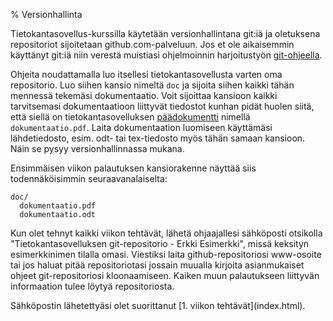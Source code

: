 % Versionhallinta
<!-- order: 5 -->

Tietokantasovellus-kurssilla käytetään versionhallintana git:iä ja
oletuksena repositoriot sijoitetaan github.com-palveluun. Jos et ole 
aikaisemmin käyttänyt git:iä niin verestä muistiasi
ohjelmoinnin harjoitustyön [git-ohjeella](https://github.com/javaLabra/Javalabra2013-1/wiki/Git-ohje).

Ohjeita noudattamalla luo itsellesi tietokantasovellusta varten oma repositorio.
Luo siihen kansio nimeltä <code>doc</code> ja sijoita siihen kaikki
tähän mennessä tekemäsi dokumentaatio. Voit sijoittaa kansioon kaikki
tarvitsemasi dokumentaatioon liittyvät tiedostot kunhan pidät huolen
siitä, että siellä on tietokantasovelluksen [päädokumentti]({{rootdir}}dokumentaatio-ohje.html)
nimellä <code>dokumentaatio.pdf</code>. 
Laita dokumentaation luomiseen käyttämäsi lähdetiedosto, esim. odt- tai tex-tiedosto
myös tähän samaan kansioon. Näin se pysyy versionhallinnassa mukana.

Ensimmäisen viikon palautuksen kansiorakenne näyttää siis todennäköisimmin seuraavanalaiselta:

~~~~
doc/
  dokumentaatio.pdf
  dokumentaatio.odt
~~~~

Kun olet tehnyt kaikki viikon tehtävät, lähetä ohjaajallesi sähköposti 
otsikolla "Tietokantasovelluksen git-repositorio - Erkki Esimerkki",
missä keksityn esimerkkinimen tilalla omasi.
Viestiksi laita github-repositoriosi www-osoite tai jos haluat
pitää repositoriotasi jossain muualla kirjoita
asianmukaiset ohjeet git-repositoriosi kloonaamiseen.
Kaiken muun palautukseen liittyvän informaation tulee löytyä repositoriosta.

<last>
  Sähköpostin lähetettyäsi olet suorittanut [1. viikon tehtävät](index.html).
</last>

